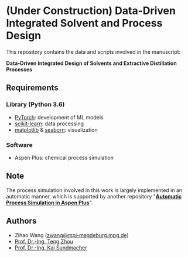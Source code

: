 # (Under Construction) Data-Driven Integrated Solvent and Process Design

This repository contains the data and scripts involved in the manuscript:

**Data-Driven Integrated Design of Solvents and Extractive Distillation Processes**

## Requirements 
### Library (Python 3.6)
* [PyTorch](https://pytorch.org/): development of ML models
* [scikit-learn](https://scikit-learn.org/stable/): data processing
* [matplotlib](https://matplotlib.org/) & [seaborn](https://seaborn.pydata.org/): visualization

### Software
* Aspen Plus: chemical process simulation

## Note
The process simulation involved in this work is largely implemented in an automatic manner, which is supported by another repository "[**Automatic Process Simulation in Aspen Plus**](https://github.com/zwang1995/Aspen-Plus-Automation)".  


## Authors
* Zihao Wang (zwang@mpi-magdeburg.mpg.de)
* [Prof. Dr.-Ing. Teng Zhou](https://facultyprofiles.hkust-gz.edu.cn/faculty-personal-page/ZHOU-Teng/tengzhou)
* [Prof. Dr.-Ing. Kai Sundmacher](https://www.mpi-magdeburg.mpg.de/person/24754/16345)
